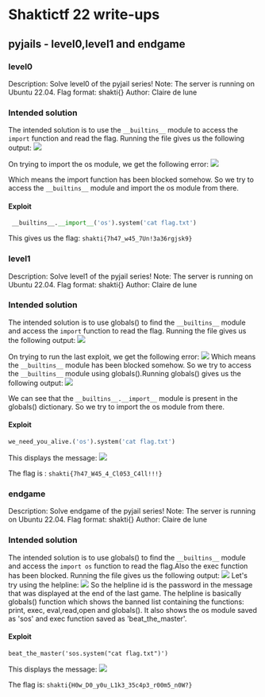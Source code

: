 # Shaktictf 22 write-ups
## pyjails - level0,level1 and endgame
### level0
Description:
Solve level0 of the pyjail series!
Note: The server is running on Ubuntu 22.04.
Flag format: shakti{}
Author: Claire de lune

### Intended solution
The intended solution is to use the `__builtins__` module to access the `import` function and read the flag.
Running the file gives us the following output:
![](https://i.imgur.com/S4Jxynu.png)

On trying to import the os module, we get the following error:
![](https://i.imgur.com/ET1ikPk.png)

Which means the import function has been blocked somehow.
So we try to access the `__builtins__` module and import the os module from there.
#### Exploit
```python
 __builtins__.__import__('os').system('cat flag.txt')
 ```
This gives us the flag: `shakti{7h47_w45_7Un!3a36rgjsk9}`
 
### level1
Description:
Solve level1 of the pyjail series!
Note: The server is running on Ubuntu 22.04.
Flag format: shakti{}
Author: Claire de lune

### Intended solution
The intended solution is to use globals() to find the `__builtins__` module and access the `import` function to read the flag.
Running the file gives us the following output:
![](https://i.imgur.com/a0KytYg.png)

On trying to run the last exploit, we get the following error:
![](https://i.imgur.com/oO3eyPR.png)
Which means the `__builtins__` module has been blocked somehow.
So we try to access the `__builtins__` module using globals().Running globals() gives us the following output:
![](https://i.imgur.com/PtoKmTV.png)

We can see that the `__builtins__.__import__` module is present in the globals() dictionary.
So we try to import the os module from there.
#### Exploit
```python
we_need_you_alive.('os').system('cat flag.txt')
 ```
This displays the message:
![](https://i.imgur.com/j1sojOZ.png)

 The flag is : `shakti{7h47_W45_4_Cl053_C4ll!!!}`
### endgame
Description:
Solve endgame of the pyjail series!
Note: The server is running on Ubuntu 22.04.
Flag format: shakti{}
Author: Claire de lune

### Intended solution
The intended solution is to use globals() to find the `__builtins__` module and access the `import os` function to read the flag.Also the exec function has been blocked.
Running the file gives us the following output:
![](https://i.imgur.com/AT7ASIx.png)
Let's try using the helpline:
![](https://i.imgur.com/SAfMEP2.png)
So the helpline id is the password in the message that was displayed at the end of the last game. The helpline is basically globals() function which shows the banned list containing the functions: print, exec, eval,read,open and globals(). It also shows the os module saved as 'sos' and exec function saved as 'beat_the_master'.

#### Exploit
```python=
beat_the_master('sos.system("cat flag.txt")')
```
This displays the message:
![](https://i.imgur.com/wgr4eD0.png)

The flag is: `shakti{H0w_D0_y0u_L1k3_35c4p3_r00m5_n0W?}`
